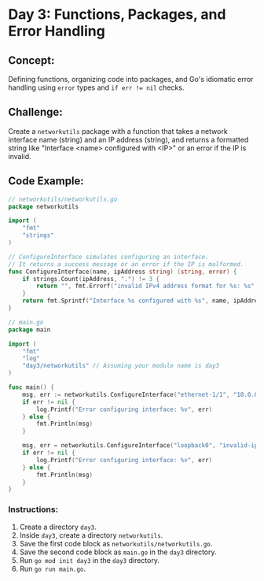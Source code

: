 # **Day 3: Functions, Packages, and Error Handling**

## **Concept:** 
Defining functions, organizing code into packages, and Go's idiomatic error handling using `error` types and `if err != nil` checks.

## **Challenge:** 
Create a `networkutils` package with a function that takes a network interface name (string) and an IP address (string), and returns a formatted string like "Interface \<name\> configured with \<IP\>" or an error if the IP is invalid.

## **Code Example:**
```go
// networkutils/networkutils.go
package networkutils

import (
    "fmt"
    "strings"
)

// ConfigureInterface simulates configuring an interface.
// It returns a success message or an error if the IP is malformed.
func ConfigureInterface(name, ipAddress string) (string, error) {
    if strings.Count(ipAddress, ".") != 3 {
        return "", fmt.Errorf("invalid IPv4 address format for %s: %s", name, ipAddress)
    }
    return fmt.Sprintf("Interface %s configured with %s", name, ipAddress), nil
}

// main.go
package main

import (
    "fmt"
    "log"
    "day3/networkutils" // Assuming your module name is day3
)

func main() {
    msg, err := networkutils.ConfigureInterface("ethernet-1/1", "10.0.0.1/24")
    if err != nil {
        log.Printf("Error configuring interface: %v", err)
    } else {
        fmt.Println(msg)
    }

    msg, err = networkutils.ConfigureInterface("loopback0", "invalid-ip")
    if err != nil {
        log.Printf("Error configuring interface: %v", err)
    } else {
        fmt.Println(msg)
    }
}
```

### **Instructions:**
1.  Create a directory `day3`.
2.  Inside `day3`, create a directory `networkutils`.
3.  Save the first code block as `networkutils/networkutils.go`.
4.  Save the second code block as `main.go` in the `day3` directory.
5.  Run `go mod init day3` in the `day3` directory.
6.  Run `go run main.go`.

